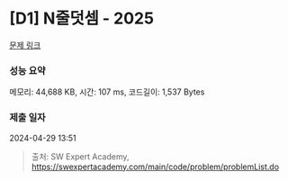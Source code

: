 # [D1] N줄덧셈 - 2025 

[문제 링크](https://swexpertacademy.com/main/code/problem/problemDetail.do?contestProbId=AV5QFZtaAscDFAUq) 

### 성능 요약

메모리: 44,688 KB, 시간: 107 ms, 코드길이: 1,537 Bytes

### 제출 일자

2024-04-29 13:51



> 출처: SW Expert Academy, https://swexpertacademy.com/main/code/problem/problemList.do
